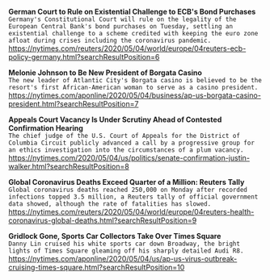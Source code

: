 **German Court to Rule on Existential Challenge to ECB's Bond Purchases**\
`Germany's Constitutional Court will rule on the legality of the European Central Bank's bond purchases on Tuesday, settling an existential challenge to a scheme credited with keeping the euro zone afloat during crises including the coronavirus pandemic.`\
https://nytimes.com/reuters/2020/05/04/world/europe/04reuters-ecb-policy-germany.html?searchResultPosition=6

**Melonie Johnson to Be New President of Borgata Casino**\
`The new leader of Atlantic City's Borgata casino is believed to be the resort's first African-American woman to serve as a casino president.`\
https://nytimes.com/aponline/2020/05/04/business/ap-us-borgata-casino-president.html?searchResultPosition=7

**Appeals Court Vacancy Is Under Scrutiny Ahead of Contested Confirmation Hearing**\
`The chief judge of the U.S. Court of Appeals for the District of Columbia Circuit publicly advanced a call by a progressive group for an ethics investigation into the circumstances of a plum vacancy.`\
https://nytimes.com/2020/05/04/us/politics/senate-confirmation-justin-walker.html?searchResultPosition=8

**Global Coronavirus Deaths Exceed Quarter of a Million: Reuters Tally**\
`Global coronavirus deaths reached 250,000 on Monday after recorded infections topped 3.5 million, a Reuters tally of official government data showed, although the rate of fatalities has slowed.`\
https://nytimes.com/reuters/2020/05/04/world/europe/04reuters-health-coronavirus-global-deaths.html?searchResultPosition=9

**Gridlock Gone, Sports Car Collectors Take Over Times Square**\
`Danny Lin cruised his white sports car down Broadway, the bright lights of Times Square gleaming off his sharply detailed Audi R8.`\
https://nytimes.com/aponline/2020/05/04/us/ap-us-virus-outbreak-cruising-times-square.html?searchResultPosition=10

